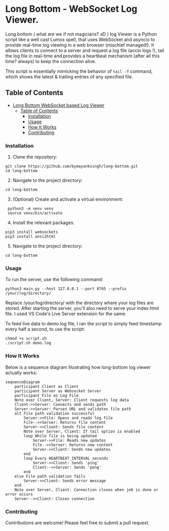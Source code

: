 # Long Bottom - WebSocket Log Viewer.

Long bottom ( what are we if not magicians? xD ) log Viewer is a Python script like a well cast Lumos spell, that uses WebSocket and asyncio to provide real-time log viewing in a web browser (mischief managed!). It allows clients to connect to a server and request a log file (accio logs !), tail the log file in real-time and provides a heartbeat mechanism (after all this time? always) to keep the connection alive.

This script is essentially mimicking the behavior of `tail -f` command, which shows the latest & trailing entries of any specified file.

## Table of Contents

- [Long Bottom WebSocket based Log Viewer](#long-bottom-websocket-based-log-viewer)
  - [Table of Contents](#table-of-contents)
    - [Installation](#installation)
    - [Usage](#usage)
    - [How It Works](#how-it-works)
    - [Contributing](#contributing)

### Installation

1. Clone the repository:

```shell
git clone https://github.com/bymayanksingh/long-bottom.git
cd long-bottom
```

2. Navigate to the project directory:

```shell
cd long-bottom
```

3. (Optional) Create and activate a virtual environment:

```shell
 python3 -m venv venv
 source venv/bin/activate
```

4. Install the relevant packages.

```shell
pip3 install websockets
pip3 install ansi2html
```

5. Navigate to the project directory:

```shell
cd long-bottom
```

### Usage

To run the server, use the following command:

```shell
python3 main.py --host 127.0.0.1 --port 8765 --prefix /your/log/directory/
```

Replace /your/log/directory/ with the directory where your log files are stored.
After starting the server, you'll also need to serve your index.html file.
I used VS Code's Live Server extension for the same.

To feed live data to demo.log file, I ran the script to simply feed timestamp 
every half a second, to use the script:

```
chmod +x script.sh
./script.sh demo.log 
```

### How It Works

Below is a sequence diagram illustrating how long-bottom log viewer actually works:

```mermaid
sequenceDiagram
    participant Client as Client
    participant Server as Websocket Server
    participant File as Log File
    Note over Client, Server: Client requests log data
    Client->>Server: Connects and sends path
    Server->>Server: Parses URL and validates file path
    alt File path validation successful
        Server->>File: Opens and reads log file
        File-->>Server: Returns file content
        Server->>Client: Sends file content
        Note over Server, Client: If tail option is enabled
        loop While file is being updated
            Server->>File: Reads new updates
            File-->>Server: Returns new content
            Server->>Client: Sends new updates
        end
        loop Every HEARTBEAT_INTERVAL seconds
            Server->>Client: Sends 'ping'
            Client-->>Server: Sends 'pong'
        end
    else File path validation fails
        Server->>Client: Sends error message
    end
    Note over Server, Client: Connection closes when job is done or error occurs
    Server-->>Client: Closes connection
```

### Contributing

Contributions are welcome! Please feel free to submit a pull request.
